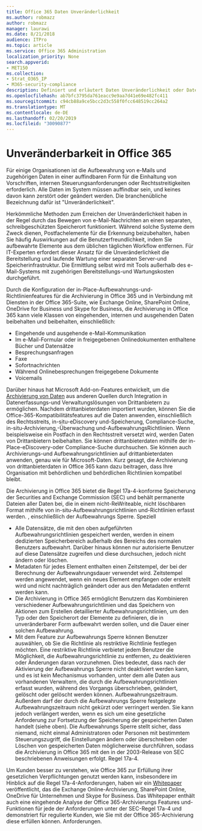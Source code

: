 ```yaml
---
title: Office 365 Daten Unveränderlichkeit
ms.author: robmazz
author: robmazz
manager: laurawi
ms.date: 8/21/2018
audience: ITPro
ms.topic: article
ms.service: Office 365 Administration
localization_priority: None
search.appverid:
- MET150
ms.collection:
- Strat_O365_IP
- M365-security-compliance
description: Definiert und erläutert Daten Unveränderlichkeit oder Daten, die auffindbar und nicht zerstört oder geändert werden müssen.
ms.openlocfilehash: ab7bfc3795da761eacc9e9aa7d41e69e482fc411
ms.sourcegitcommit: c94cb88a9ce5bcc2d3c558f0fcc648519cc264a2
ms.translationtype: MT
ms.contentlocale: de-DE
ms.lasthandoff: 02/20/2019
ms.locfileid: "30090877"
---
```

# <a name="immutability-in-office-365"></a>Unveränderbarkeit in Office 365
Für einige Organisationen ist die Aufbewahrung von e-Mails und zugehörigen Daten in einer auffindbaren Form für die Einhaltung von Vorschriften, internen Steuerungsanforderungen oder Rechtsstreitigkeiten erforderlich. Alle Daten im System müssen auffindbar sein, und keines davon kann zerstört oder geändert werden. Die branchenübliche Bezeichnung dafür ist "Unveränderlichkeit". 

Herkömmliche Methoden zum Erreichen der Unveränderlichkeit haben in der Regel durch das Bewegen von e-Mail-Nachrichten an einen separaten, schreibgeschützten Speicherort funktioniert. Während solche Systeme dem Zweck dienen, Postfachelemente für die Erkennung beizubehalten, haben Sie häufig Auswirkungen auf die Benutzerfreundlichkeit, indem Sie aufbewahrte Elemente aus dem üblichen täglichen Workflow entfernen. Für IT-Experten erfordert dieser Ansatz für die Unveränderlichkeit die Bereitstellung und laufende Wartung einer separaten Server-und Speicherinfrastruktur. Die Ermittlung selbst wird mit Tools außerhalb des e-Mail-Systems mit zugehörigen Bereitstellungs-und Wartungskosten durchgeführt.

Durch die Konfiguration der in-Place-Aufbewahrungs-und-Richtlinienfeatures für die Archivierung in Office 365 und in Verbindung mit Diensten in der Office 365-Suite, wie Exchange Online, SharePoint Online, OneDrive for Business und Skype for Business, die Archivierung in Office 365 kann viele Klassen von eingehenden, internen und ausgehenden Daten beibehalten und beibehalten, einschließlich:
- Eingehende und ausgehende e-Mail-Kommunikation
- Im e-Mail-Formular oder in freigegebenen Onlinedokumenten enthaltene Bücher und Datensätze
- Besprechungsanfragen
- Faxe
- Sofortnachrichten
- Während Onlinebesprechungen freigegebene Dokumente
- Voicemails

Darüber hinaus hat Microsoft Add-on-Features entwickelt, um die [Archivierung von Daten](https://support.office.com/article/Archiving-third-party-data-in-Office-365-0ce338d5-3666-4a18-86ab-c6910ff408cc) aus anderen Quellen durch Integration in Datenerfassungs-und Verwaltungslösungen von Drittanbietern zu ermöglichen. Nachdem drittanbieterdaten importiert wurden, können Sie die Office-365-Kompatibilitätsfeatures auf die Daten anwenden, einschließlich des Rechtsstreits, in-situ-eDiscovery und-Speicherung, Compliance-Suche, in-situ-Archivierung,-Überwachung und-AufbewahrungsRichtlinien. Wenn beispielsweise ein Postfach in den Rechtsstreit versetzt wird, werden Daten von Drittanbietern beibehalten. Sie können drittanbieterdaten mithilfe der in-Place-eDiscovery-oder Compliance-Suche durchsuchen. Sie können auch Archivierungs-und Aufbewahrungsrichtlinien auf drittanbieterdaten anwenden, genau wie für Microsoft-Daten. Kurz gesagt, die Archivierung von drittanbieterdaten in Office 365 kann dazu beitragen, dass Ihre Organisation mit behördlichen und behördlichen Richtlinien kompatibel bleibt.

Die Archivierung in Office 365 bietet die Regel 17a-4-konforme Speicherung der Securities and Exchange Commission (SEC) und behält permanente Dateien aller Daten bei, die in einem nicht-ReWriteable, nicht löschbaren Format mithilfe von in-situ-Aufbewahrungsrichtlinien und-Richtlinien erfasst werden. , einschließlich der Aufbewahrungs Sperre. Speziell
- Alle Datensätze, die mit den oben aufgeführten Aufbewahrungsrichtlinien gespeichert werden, werden in einem dedizierten Speicherbereich außerhalb des Bereichs des normalen Benutzers aufbewahrt. Darüber hinaus können nur autorisierte Benutzer auf diese Datensätze zugreifen und diese durchsuchen, jedoch nicht ändern oder löschen.
- Metadaten für jedes Element enthalten einen Zeitstempel, der bei der Berechnung der Aufbewahrungsdauer verwendet wird. Zeitstempel werden angewendet, wenn ein neues Element empfangen oder erstellt wird und nicht nachträglich geändert oder aus den Metadaten entfernt werden kann.
- Die Archivierung in Office 365 ermöglicht Benutzern das Kombinieren verschiedener Aufbewahrungsrichtlinien und das Speichern von Aktionen zum Erstellen detaillierter Aufbewahrungsrichtlinien, um den Typ oder den Speicherort der Elemente zu definieren, die in unveränderbarer Form aufbewahrt werden sollen, und die Dauer einer solchen Aufbewahrung.
- Mit dem Feature zur Aufbewahrungs Sperre können Benutzer auswählen, ob Sie die Richtlinie als restriktive Richtlinie festlegen möchten. Eine restriktive Richtlinie verbietet jedem Benutzer die Möglichkeit, die Aufbewahrungsrichtlinie zu entfernen, zu deaktivieren oder Änderungen daran vorzunehmen. Dies bedeutet, dass nach der Aktivierung der Aufbewahrungs Sperre nicht deaktiviert werden kann, und es ist kein Mechanismus vorhanden, unter dem alle Daten aus vorhandenen Verwaltern, die durch die Aufbewahrungsrichtlinien erfasst wurden, während des Vorgangs überschrieben, geändert, gelöscht oder gelöscht werden können. Aufbewahrungszeitraum. Außerdem darf der durch die Aufbewahrungs Sperre festgelegte Aufbewahrungszeitraum nicht gekürzt oder verringert werden. Sie kann jedoch verlängert werden, wenn es sich um eine gesetzliche Anforderung zur Fortsetzung der Speicherung der gespeicherten Daten handelt (siehe oben). Die Aufbewahrungs Sperre stellt sicher, dass niemand, nicht einmal Administratoren oder Personen mit bestimmtem Steuerungszugriff, die Einstellungen ändern oder überschreiben oder Löschen von gespeicherten Daten möglicherweise durchführen, sodass die Archivierung in Office 365 mit den in der 2003-Release von SEC beschriebenen Anweisungen erfolgt. Regel 17a-4.

Um Kunden besser zu verstehen, wie Office 365 zur Erfüllung ihrer gesetzlichen Verpflichtungen genutzt werden kann, insbesondere im Hinblick auf die Regel 17a-4-Anforderungen, haben wir ein [Whitepaper](https://go.microsoft.com/fwlink/?linkid=830440) veröffentlicht, das die Exchange Online-Archivierung, SharePoint Online, OneDrive für Unternehmen und Skype for Business. Das Whitepaper enthält auch eine eingehende Analyse der Office 365-Archivierungs Features und-Funktionen für jede der Anforderungen unter der SEC-Regel 17a-4 und demonstriert für regulierte Kunden, wie Sie mit der Office 365-Archivierung diese erfüllen können. Anforderungen.